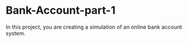 # Bank-Account-part-1
In this project, you are creating a simulation of an online bank account system.
